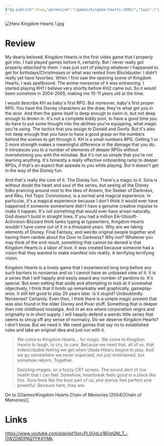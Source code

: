 ```yaml
---
{"dg-publish":true,"permalink":"/games/kingdom-hearts-2002/","tags":["games","streamed"],"created":"2024-03-05","updated":"2025-09-04"}
---
```



![Hero Kingdom Hearts 1.jpg](/img/user/_sys/Attachments/Hero%20Kingdom%20Hearts%201.jpg)

# Review

My dearly beloved. Kingdom Hearts is the first video game that I properly got into. I had played games before it, certainly. But I never really got properly *attached* to them. I was just sort of playing whatever I happened to get for birthdays/Christmases or what was rented from Blockbuster. I didn't really yet have favorites. When I first saw the opening scene of Kingdom Hearts, I was spellbound. The anime nonsense of it was entrancing. I started playing KH1 I believe very shortly before KH2 came out. So it would been sometime in 2004-2005, making me 10-11 years old at the time.

I would describe KH as baby's first RPG. But moreover, baby's first *proper* RPG. You have the Disney characters as the draw, they're what get you in the door. And then the game itself is deep enough to swim in, but not deep enough to drown in. It's not a complete kiddy pool, to have a good time you do have to put some thought into the abilities you're equipping, what magic you're using. The tactics that you assign to Donald and Goofy. But it's also not deep enough that you have to have a good grasp on the numbers behind the scenes to get through it. KH is a small numbers RPG. Getting 1 or 2 more strength makes a meaningful difference in the damage that you do. It introduces you to a number of elements of deeper RPGs without overwhelming you with the minutiae. But it's not so simple that you're not learning anything. It's honestly a really effective onboarding ramp to deeper RPGs, if that's an aspect that appeals to you while playing. But it doesn't get in the way of the Disney fun.

And that's really the core of it. The Disney fun. There's a magic to it. Sora is without doubt the heart and soul of the series, but seeing all the Disney folks prancing around next to the likes of Ansem, the Seeker of Darkness, and Riku, Hot Topic Connoisseur, is a surreal and magical experience. In particular, it's a magical experience because I don't think it would ever have happened if someone somewhere didn't have a genuine creative impulse to *make* it happen. It's not something that would ever have arisen naturally. God doesn't build in straight lines. If you had a million EA-Ubisoft-Activision-Blizzard think tanks typing at typewriters, Kingdom Hearts wouldn't have come out of it in a thousand years. Why are we taking elements of Disney, Final Fantasy, and weirdo original people together and having them ramble about the Door to Darkness? *Why not?* Whatever you may think of the end result, something that cannot be denied is that Kingdom Hearts is a labor of love. It was created because someone had a vision that they wanted to make manifest into reality. A terrifying terrifying vision.

Kingdom Hearts is a lovely game that I experienced long long before any such barriers to nonsense and so I cannot have an unbiased view of it. It is a series that I will happily and easily award any number of pardons to. It's special. But even setting that aside and attempting to look at it somewhat objectively, I think that it holds up remarkably well graphically, gameplay-wise. It still felt good to play 20 years later. Is it stupid? Undoubtedly. Nonsense? Certainly. Even then, I think there is a simple magic present that was also found in the older Disney and Pixar stuff. Something that is deeper than rote childhood nostalgia. And in an era where corporatism reigns and originality is in short supply, I will happily defend a weirdo little series that seems to shrug off any sense of normalcy. Do we deserve Kingdom Hearts? I don't know. But we need it. We need games that say no to established rules and take an original idea and just run with it.

> We come to Kingdom Hearts… for magic.
> We come to Kingdom Hearts to laugh, to cry, to care.
> Because we need that, all of us,
> that indescribable feeling we get when Utada Hikaru begins to play.
> And we go somewhere we never expected;
> not just entertained, but somehow reborn.
> Together.
>
> Dazzling images, on a fuzzy CRT screen.
> The sound alert of low health that I can feel.
> Somehow, heartbreak feels good in a place likе this.
> Sora feels like thе best part of us, and stories feel perfect and powerful.
> Because here, they are.

On to [[Games/Kingdom Hearts Chain of Memories (2004)\|Chain of Memories]].

# Links

https://www.youtube.com/playlist?list=PL0UgLs1BOgQNl_T_-OWZD8DPAQTFKXYMk
